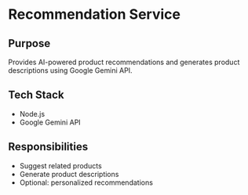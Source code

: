 # Recommendation Service

## Purpose
Provides AI-powered product recommendations and generates product descriptions using Google Gemini API.

## Tech Stack
- Node.js
- Google Gemini API

## Responsibilities
- Suggest related products
- Generate product descriptions
- Optional: personalized recommendations
